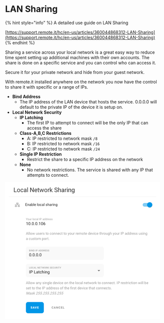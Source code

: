 # LAN Sharing

{% hint style="info" %}
A detailed use guide on LAN Sharing&#x20;

[https://support.remote.it/hc/en-us/articles/360044868312-LAN-Sharing](https://support.remote.it/hc/en-us/articles/360044868312-LAN-Sharing)
{% endhint %}

Sharing a service across your local network is a great easy way to reduce time spent setting up additional machines with their own accounts. The share is done on a specific service and you can control who can access it.&#x20;

Secure it for your private network and hide from your guest network.&#x20;

With remote.it installed anywhere on the network you now have the control to share it with specific or a range of IPs.&#x20;

* **Bind Address**
  * The IP address of the LAN device that hosts the service. 0.0.0.0 will default to the private IP of the device it is setup on.
* **Local Network Security**
  * **IP Latching**
    * The first IP to attempt to connect will be the only IP that can access the share
  * **Class-A,B,C Restrictions**
    * A: IP restricted to network mask `/8`&#x20;
    * B: IP restricted to network mask `/16`
    * C: IP restricted to network mask `/24`
  * **Single IP Restriction**
    * Restrict the share to a specific IP address on the network
  * **None**
    * No network restrictions. The service is shared with any IP that attempts to connect.

![](<../../.gitbook/assets/lan sharing.png>)

